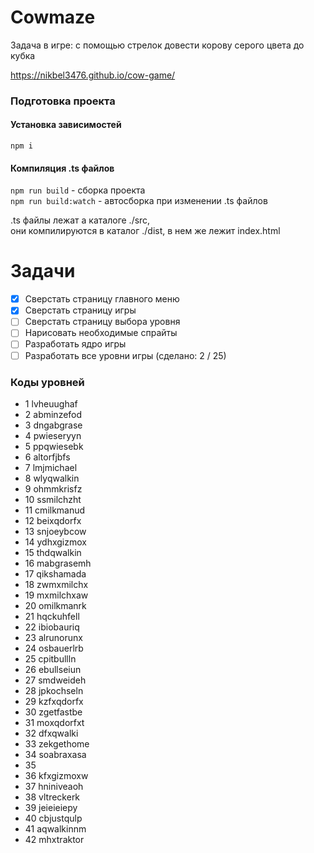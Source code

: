 # Cowmaze

Задача в игре: с помощью стрелок довести корову серого цвета до кубка

https://nikbel3476.github.io/cow-game/

### Подготовка проекта
#### Установка зависимостей
`npm i`

#### Компиляция .ts файлов
`npm run build` - сборка проекта  
`npm run build:watch` - автосборка при изменении .ts файлов

.ts файлы лежат а каталоге ./src,  
они компилируются в каталог ./dist, в нем же лежит index.html

# Задачи

- [X] Сверстать страницу главного меню
- [X] Сверстать страницу игры
- [ ] Сверстать страницу выбора уровня
- [ ] Нарисовать необходимые спрайты
- [ ] Разработать ядро игры
- [ ] Разработать все уровни игры (сделано: 2 / 25)

### Коды уровней
- 1 lvheuughaf
- 2 abminzefod
- 3 dngabgrase
- 4 pwieseryyn
- 5 ppqwiesebk
- 6 altorfjbfs
- 7 lmjmichael
- 8 wlyqwalkin
- 9 ohmmkrisfz
- 10 ssmilchzht
- 11 cmilkmanud
- 12 beixqdorfx
- 13 snjoeybcow
- 14 ydhxgizmox
- 15 thdqwalkin
- 16 mabgrasemh
- 17 qikshamada
- 18 zwmxmilchx
- 19 mxmilchxaw
- 20 omilkmanrk
- 21 hqckuhfell
- 22 ibiobauriq
- 23 alrunorunx
- 24 osbauerlrb
- 25 cpitbullln
- 26 ebullseiun
- 27 smdweideh
- 28 jpkochseln
- 29 kzfxqdorfx
- 30 zgetfastbe
- 31 moxqdorfxt
- 32 dfxqwalki
- 33 zekgethome
- 34 soabraxasa
- 35
- 36 kfxgizmoxw
- 37 hniniveaoh
- 38 vltreckerk
- 39 jeieieiepy
- 40 cbjustqulp
- 41 aqwalkinnm
- 42 mhxtraktor
